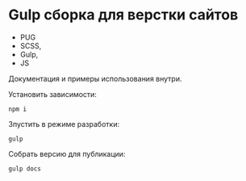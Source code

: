 # Gulp сборка для верстки сайтов

-   PUG
-   SCSS,
-   Gulp,
-   JS

Документация и примеры использования внутри.

Установить зависимости:

```
npm i
```

Зпустить в режиме разработки:

```
gulp
```

Собрать версию для публикации:

```
gulp docs
```
